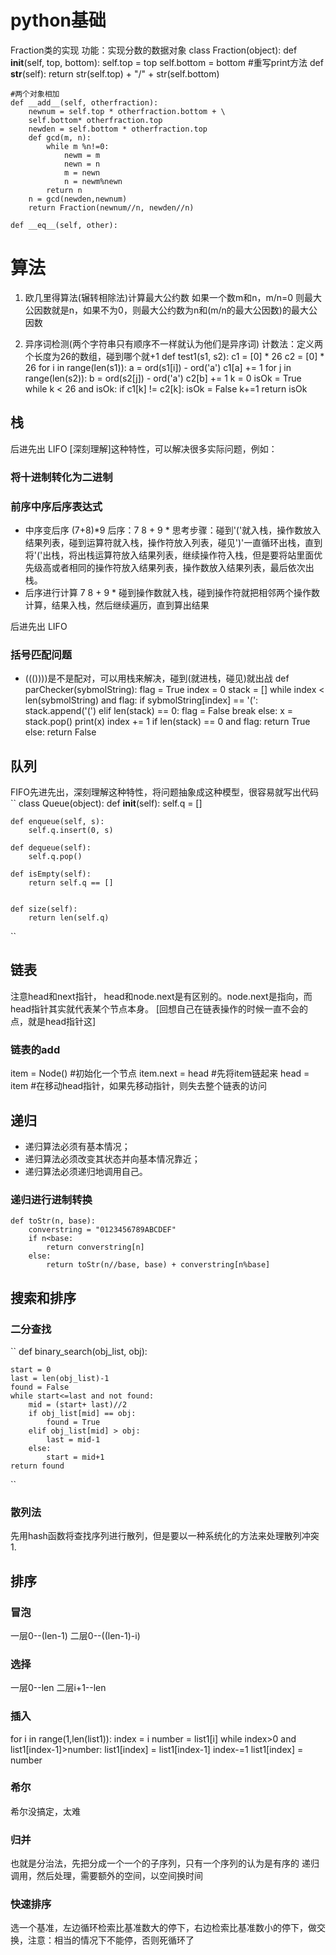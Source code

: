 # python基础
Fraction类的实现
功能：实现分数的数据对象
class Fraction(object):
    def __init__(self, top, bottom):
        self.top = top
        self.bottom = bottom
    #重写print方法
    def __str__(self):
        return str(self.top) + "/" + str(self.bottom)

    #两个对象相加
    def __add__(self, otherfraction):
        newnum = self.top * otherfraction.bottom + \
        self.bottom* otherfraction.top
        newden = self.bottom * otherfraction.top
        def gcd(m, n):
            while m %n!=0:
                newm = m
                newn = n
                m = newn
                n = newm%newn
            return n
        n = gcd(newden,newnum)
        return Fraction(newnum//n, newden//n)

    def __eq__(self, other):

# 算法
1. 欧几里得算法(辗转相除法)计算最大公约数
如果一个数m和n，m/n=0 则最大公因数就是n，如果不为0，则最大公约数为n和(m/n的最大公因数)的最大公因数

2. 异序词检测(两个字符串只有顺序不一样就认为他们是异序词)
计数法：定义两个长度为26的数组，碰到哪个就+1
def test1(s1, s2):
    c1 = [0] * 26
    c2 = [0] * 26
    for i in range(len(s1)):
        a = ord(s1[i]) - ord('a')
        c1[a] += 1
    for j in range(len(s2)):
        b = ord(s2[j]) - ord('a')
        c2[b] += 1
    k = 0
    isOk = True
    while k < 26 and isOk:
        if c1[k] != c2[k]:
            isOk = False
        k+=1
    return isOk


## 栈
后进先出 LIFO [深刻理解]这种特性，可以解决很多实际问题，例如：
### 将十进制转化为二进制

### 前序中序后序表达式
* 中序变后序
(7+8)*9  后序：7 8 + 9 * 
思考步骤：碰到'('就入栈，操作数放入结果列表，碰到运算符就入栈，操作符放入列表，碰见')'一直循环出栈，直到将'('出栈，将出栈运算符放入结果列表，继续操作符入栈，但是要将站里面优先级高或者相同的操作符放入结果列表，操作数放入结果列表，最后依次出栈。
* 后序进行计算
7 8 + 9 * 碰到操作数就入栈，碰到操作符就把相邻两个操作数计算，结果入栈，然后继续遍历，直到算出结果


后进先出 LIFO
### 括号匹配问题
* ((())))是不是配对，可以用栈来解决，碰到(就进栈，碰见)就出战
def parChecker(sybmolString):
    flag = True
    index = 0
    stack = []
    while index < len(sybmolString) and flag:
        if sybmolString[index] == '(':
            stack.append('(')
        elif len(stack) == 0:
            flag = False
            break
        else:
            x = stack.pop()
            print(x)
        index += 1
    if len(stack) == 0 and flag:
        return True
    else:
        return False

## 队列
FIFO先进先出，深刻理解这种特性，将问题抽象成这种模型，很容易就写出代码
`` class Queue(object):
    def __init__(self):
        self.q = []


    def enqueue(self, s):
        self.q.insert(0, s)

    def dequeue(self):
        self.q.pop()

    def isEmpty(self):
        return self.q == []


    def size(self):
        return len(self.q)
        
 ``

 ## 链表

 注意head和next指针， head和node.next是有区别的。node.next是指向，而head指针其实就代表某个节点本身。
 [回想自己在链表操作的时候一直不会的点，就是head指针这]

### 链表的add
item = Node() #初始化一个节点
item.next = head #先将item链起来
head = item  #在移动head指针，如果先移动指针，则失去整个链表的访问

## 递归
- 递归算法必须有基本情况；
- 递归算法必须改变其状态并向基本情况靠近；
- 递归算法必须递归地调用自己。
### 递归进行进制转换
```
def toStr(n, base):
    converstring = "0123456789ABCDEF"
    if n<base:
        return converstring[n]
    else:
        return toStr(n//base, base) + converstring[n%base]

```


## 搜索和排序

### 二分查找
``
def binary_search(obj_list, obj):
    
    start = 0
    last = len(obj_list)-1
    found = False
    while start<=last and not found:
        mid = (start+ last)//2
        if obj_list[mid] == obj:
            found = True
        elif obj_list[mid] > obj:
            last = mid-1
        else:
            start = mid+1
    return found
``

### 散列法
先用hash函数将查找序列进行散列，但是要以一种系统化的方法来处理散列冲突
1. 

## 排序
### 冒泡
一层0--(len-1)
二层0--((len-1)-i)
### 选择
一层0--len
二层i+1--len
### 插入
for i in range(1,len(list1)):
    index = i
    number = list1[i]
    while index>0 and list1[index-1]>number:
        list1[index] = list1[index-1] 
        index-=1
    list1[index] = number

### 希尔
希尔没搞定，太难
### 归并
也就是分治法，先把分成一个一个的子序列，只有一个序列的认为是有序的
递归调用，然后处理，需要额外的空间，以空间换时间

### 快速排序
选一个基准，左边循环检索比基准数大的停下，右边检索比基准数小的停下，做交换，注意：相当的情况下不能停，否则死循环了

